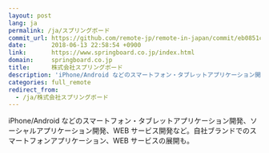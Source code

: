 ```yaml
---
layout: post
lang: ja
permalink: /ja/スプリングボード
commit_url: https://github.com/remote-jp/remote-in-japan/commit/eb0851c054c481ebe7a61d086c348a814045e521
date:       2018-06-13 22:58:54 +0900
link:       https://www.springboard.co.jp/index.html
domain:     springboard.co.jp
title:      株式会社スプリングボード
description: 'iPhone/Android などのスマートフォン・タブレットアプリケーション開発、ソーシャルアプリケーション開発、WEB サービス開発など。自社ブランドでのスマートフォンアプリケーション、WEB サービスの展開も。'
categories: full_remote
redirect_from:
  - /ja/株式会社スプリングボード
---
```


<p>iPhone/Android などのスマートフォン・タブレットアプリケーション開発、ソーシャルアプリケーション開発、WEB サービス開発など。自社ブランドでのスマートフォンアプリケーション、WEB サービスの展開も。</p>

